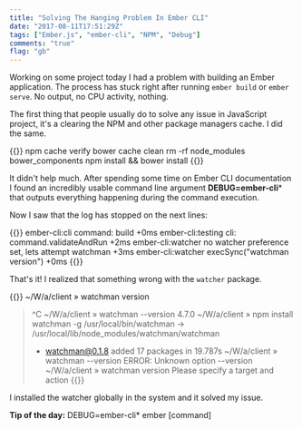```yaml
---
title: "Solving The Hanging Problem In Ember CLI"
date: "2017-08-11T17:51:29Z"
tags: ["Ember.js", "ember-cli", "NPM", "Debug"]
comments: "true"
flag: "gb"
---
```


Working on some project today I had a problem with building an Ember application.
The process has stuck right after running `ember build` or `ember serve`.
No output, no CPU activity, nothing.

The first thing that people usually do to solve any issue in JavaScript project,
it's a clearing the NPM and other package managers cache. I did the same.

<!--more-->

{{<highlight bash>}}
npm cache verify
bower cache clean
rm -rf node_modules bower_components
npm install && bower install
{{</highlight>}}

It didn't help much.
After spending some time on Ember CLI documentation I found an incredibly usable command line
argument **DEBUG=ember-cli*** that outputs everything happening during the command execution.

Now I saw that the log has stopped on the next lines:

{{<highlight bash>}}
ember-cli:cli command: build +0ms
ember-cli:testing cli: command.validateAndRun +2ms
ember-cli:watcher no watcher preference set, lets attempt watchman +3ms
ember-cli:watcher execSync("watchman version") +0ms
{{</highlight>}}

That's it! I realized that something wrong with the `watcher` package.

{{<highlight bash>}}
~/W/a/client » watchman version
> ^C
~/W/a/client » watchman --version
> 4.7.0
~/W/a/client » npm install watchman -g
> /usr/local/bin/watchman -> /usr/local/lib/node_modules/watchman/watchman
> + watchman@0.1.8
> added 17 packages in 19.787s
~/W/a/client » watchman --version
> ERROR: Unknown option --version
~/W/a/client » watchman version
> Please specify a target and action
{{</highlight>}}

I installed the watcher globally in the system and it solved my issue.

<div class="alert alert-warning"><strong>Tip of the day:</strong> DEBUG=ember-cli* ember [command]</div>